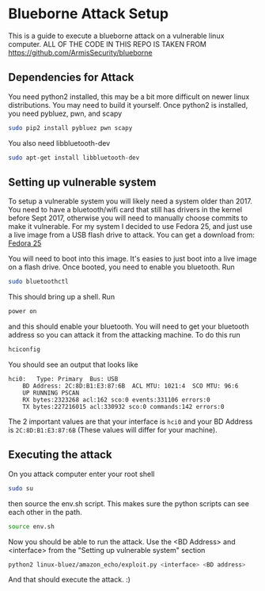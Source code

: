 # Blueborne Attack Setup
This is a guide to execute a blueborne attack on a vulnerable linux computer. 
ALL OF THE CODE IN THIS REPO IS TAKEN FROM https://github.com/ArmisSecurity/blueborne

## Dependencies for Attack
You need python2 installed, this may be a bit more difficult on newer linux distributions. You may need to build it yourself.
Once python2 is installed, you need pybluez, pwn, and scapy
```bash
sudo pip2 install pybluez pwn scapy
```
You also need libbluetooth-dev
```bash
sudo apt-get install libbluetooth-dev
```

## Setting up vulnerable system
To setup a vulnerable system you will likely need a system older than 2017. You need to have a bluetooth/wifi card that still has drivers in the kernel before Sept 2017, otherwise you will need to manually choose commits to make it vulnerable. 
For my system I decided to use Fedora 25, and just use a live image from a USB flash drive to attack. You can get a download from: [Fedora 25](https://www.google.com/url?q=https://archives.fedoraproject.org/pub/archive/fedora/linux/releases/25/Workstation/x86_64/iso/Fedora-Workstation-Live-x86_64-25-1.3.iso)

You will need to boot into this image. It's easies to just boot into a live image on a flash drive. Once booted, you need to enable you bluetooth. Run
```bash
sudo bluetoothctl
```
This should bring up a shell. Run 
```bash
power on
```
and this should enable your bluetooth.
You will need to get your bluetooth address so you can attack it from the attacking machine. To do this run
```bash
hciconfig
```
You should see an output that looks like 
```
hci0:	Type: Primary  Bus: USB
	BD Address: 2C:8D:B1:E3:87:6B  ACL MTU: 1021:4  SCO MTU: 96:6
	UP RUNNING PSCAN 
	RX bytes:2323268 acl:162 sco:0 events:331106 errors:0
	TX bytes:227216015 acl:330932 sco:0 commands:142 errors:0
```
The 2 important values are that your interface is `hci0` and your BD Address is `2C:8D:B1:E3:87:6B` (These values will differ for your machine).

## Executing the attack
On you attack computer enter your root shell
```bash
sudo su
```
then source the env.sh script. This makes sure the python scripts can see each other in the path.
```bash
source env.sh
```
Now you should be able to run the attack. Use the \<BD Address\> and \<interface\> from the "Setting up vulnerable system" section
```bash
python2 linux-bluez/amazon_echo/exploit.py <interface> <BD address>
```
And that should execute the attack. :)
